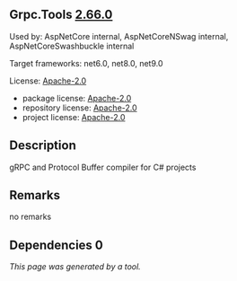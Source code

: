 Grpc.Tools [2.66.0](https://www.nuget.org/packages/Grpc.Tools/2.66.0)
--------------------

Used by: AspNetCore internal, AspNetCoreNSwag internal, AspNetCoreSwashbuckle internal

Target frameworks: net6.0, net8.0, net9.0

License: [Apache-2.0](../../../../licenses/apache-2.0) 

- package license: [Apache-2.0](https://licenses.nuget.org/Apache-2.0) 
- repository license: [Apache-2.0](https://github.com/grpc/grpc.git) 
- project license: [Apache-2.0](https://github.com/grpc/grpc) 

Description
-----------
gRPC and Protocol Buffer compiler for C# projects

Remarks
-----------
no remarks


Dependencies 0
-----------


*This page was generated by a tool.*